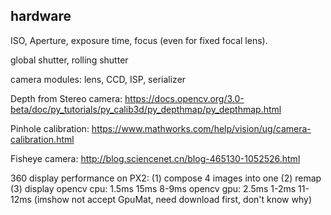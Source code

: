 ## hardware

ISO, Aperture, exposure time, focus (even for fixed focal lens).

global shutter, rolling shutter

camera modules: lens, CCD, ISP, serializer


Depth from Stereo camera:
https://docs.opencv.org/3.0-beta/doc/py_tutorials/py_calib3d/py_depthmap/py_depthmap.html   

Pinhole calibration:
https://www.mathworks.com/help/vision/ug/camera-calibration.html   

Fisheye camera: 
http://blog.sciencenet.cn/blog-465130-1052526.html   


360 display performance on PX2: 
(1) compose 4 images into one
(2) remap
(3) display
opencv cpu: 1.5ms 15ms 8-9ms
opencv gpu: 2.5ms 1-2ms 11-12ms (imshow not accept GpuMat, need download first, don't know why)
